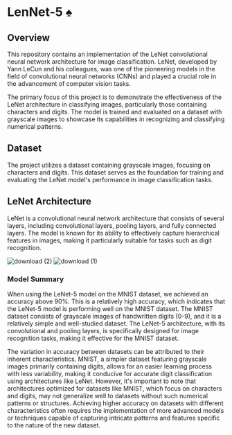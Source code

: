 # LenNet-5  ♠

## Overview

This repository contains an implementation of the LeNet convolutional neural network architecture for image classification. LeNet, developed by Yann LeCun and his colleagues, was one of the pioneering models in the field of convolutional neural networks (CNNs) and played a crucial role in the advancement of computer vision tasks.

The primary focus of this project is to demonstrate the effectiveness of the LeNet architecture in classifying images, particularly those containing characters and digits. The model is trained and evaluated on a dataset with grayscale images to showcase its capabilities in recognizing and classifying numerical patterns.


## Dataset

The project utilizes a dataset containing grayscale images, focusing on characters and digits. This dataset serves as the foundation for training and evaluating the LeNet model's performance in image classification tasks. 

## LeNet Architecture

LeNet is a convolutional neural network architecture that consists of several layers, including convolutional layers, pooling layers, and fully connected layers. The model is known for its ability to effectively capture hierarchical features in images, making it particularly suitable for tasks such as digit recognition.

![download (2)](https://github.com/Abdelrahman-Amen/LenNet-5/assets/103226865/611872e6-926f-4ee8-aa4b-c48c9e8c8c88)
![download (1)](https://github.com/Abdelrahman-Amen/LenNet-5/assets/103226865/5e6bd443-3ddc-4ced-a7aa-95b03f58ef42)



### Model Summary

When using the LeNet-5 model on the MNIST dataset, we achieved an accuracy above 90%. This is a relatively high accuracy, which indicates that the LeNet-5 model is performing well on the MNIST dataset. The MNIST dataset consists of grayscale images of handwritten digits (0-9), and it is a relatively simple and well-studied dataset. The LeNet-5 architecture, with its convolutional and pooling layers, is specifically designed for image recognition tasks, making it effective for the MNIST dataset.


The variation in accuracy between datasets can be attributed to their inherent characteristics. MNIST, a simpler dataset featuring grayscale images primarily containing digits, allows for an easier learning process with less variability, making it conducive for accurate digit classification using architectures like LeNet. However, it's important to note that architectures optimized for datasets like MNIST, which focus on characters and digits, may not generalize well to datasets without such numerical patterns or structures. Achieving higher accuracy on datasets with different characteristics often requires the implementation of more advanced models or techniques capable of capturing intricate patterns and features specific to the nature of the new dataset.







